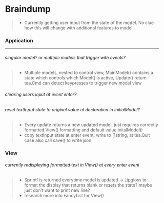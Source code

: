 # Braindump
> - Currently getting user input from the state of the model. No clue how this will change with additional features to model. 

### Application 
---
###### singular model? or multiple models that trigger with events?
>- Multiple models, nested to control view, MainModel() contains a state which controls which Model() is active, Update() return tea.Cmd can detect keypresses to trigger new model view

######  clearing users input at event enter? 
###### reset textInput state to original value at declaration in initialModel?
>  - Every update returns a new updated model, just requires correctly formatted View() formatting and default value initalModel()
> - copy textInput state at enter event, write to []string, at tea.Quit case also call save() to write json

### View
###### currently redisplaying formatted text in View() at every enter event
> - Sprintf is returned everytime model is updated -> Lipgloss to format the display that returns blank or resets the state? maybe just don't want to print new line?
> - research more into FancyList for View()

